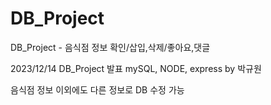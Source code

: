 # DB_Project
DB_Project - 음식점 정보 확인/삽입,삭제/좋아요,댓글

2023/12/14 DB_Project 발표
mySQL, NODE, express 
by 박규원

음식점 정보 이외에도 다른 정보로 DB 수정 가능
